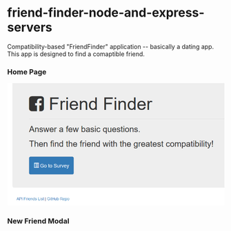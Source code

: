 # friend-finder-node-and-express-servers
Compatibility-based "FriendFinder" application -- basically a dating app. This app is designed to find a comaptible friend.

### Home Page
![Friend Finder Home Page](https://github.com/sjosevich/friend-finder-node-and-express-servers/blob/master/FriendFinder/images/Capture.PNG)

### New Friend Modal

